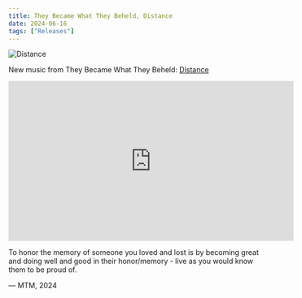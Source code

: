 ```yaml
---
title: They Became What They Beheld, Distance
date: 2024-06-16
tags: ["Releases"]
---
```


![Distance](/images/distance.jpg)

New music from They Became What They Beheld: [Distance](https://theybecamewhattheybeheld.bandcamp.com/album/distance)

<iframe width="560" height="315" src="https://www.youtube.com/embed/LK9NpQ7QSoo?si=vnoM1S6xXbCTWX-Z" title="YouTube video player" frameborder="0" allow="accelerometer; autoplay; clipboard-write; encrypted-media; gyroscope; picture-in-picture; web-share" referrerpolicy="strict-origin-when-cross-origin" allowfullscreen></iframe>

To honor the memory of someone you loved and lost is by becoming great and doing well and good in their honor/memory - live as you would know them to be proud of.

— MTM, 2024
